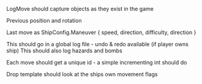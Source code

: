 LogMove should capture objects as they exist in the game

Previous position and rotation

Last move as ShipConfig.Maneuver { speed, direction, difficulty, direction }

This should go in a global log file - undo & redo available (if player owns ship)
This should also log hazards and bombs

Each move should get a unique id - a simple incrementing int should do

Drop template should look at the ships own movement flags
